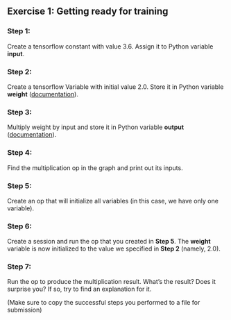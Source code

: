 ## Exercise 1: Getting ready for training

### Step 1:
Create a tensorflow constant with value 3.6. Assign it to Python variable **input**.

### Step 2:
Create a tensorflow Variable with initial value 2.0. Store it in Python variable **weight** ([documentation](https://www.tensorflow.org/api_docs/python/tf/Variable)). 

### Step 3:
Multiply weight by input and store it in Python variable **output** ([documentation](https://www.tensorflow.org/api_docs/python/tf/matmul)).

### Step 4:
Find the multiplication op in the graph and print out its inputs.

### Step 5:
Create an op that will initialize all variables (in this case, we have only one variable).

### Step 6:
Create a session and run the op that you created in **Step 5**. The **weight** variable is now initialized to the value we specified in **Step 2** (namely, 2.0).

### Step 7:
Run the op to produce the multiplication result. What’s the result? Does it surprise you? If so, try to find an explanation for it.

(Make sure to copy the successful steps you performed to a file for submission)